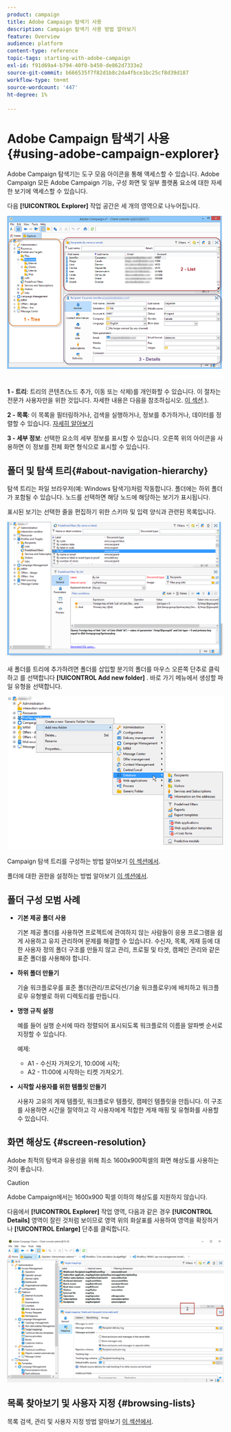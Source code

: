 ```yaml
---
product: campaign
title: Adobe Campaign 탐색기 사용
description: Campaign 탐색기 사용 방법 알아보기
feature: Overview
audience: platform
content-type: reference
topic-tags: starting-with-adobe-campaign
exl-id: f91d69a4-b794-40f0-b450-de862d7333e2
source-git-commit: b666535f7f82d1b8c2da4fbce1bc25cf8d39d187
workflow-type: tm+mt
source-wordcount: '447'
ht-degree: 1%

---
```


# Adobe Campaign 탐색기 사용 {#using-adobe-campaign-explorer}



Adobe Campaign 탐색기는 도구 모음 아이콘을 통해 액세스할 수 있습니다. Adobe Campaign 모든 Adobe Campaign 기능, 구성 화면 및 일부 플랫폼 요소에 대한 자세한 보기에 액세스할 수 있습니다.

다음 **[!UICONTROL Explorer]** 작업 공간은 세 개의 영역으로 나누어집니다.

![](assets/s_ncs_user_navigation.png)

**1 - 트리**: 트리의 콘텐츠(노드 추가, 이동 또는 삭제)를 개인화할 수 있습니다. 이 절차는 전문가 사용자만을 위한 것입니다. 자세한 내용은 다음을 참조하십시오.  [이 섹션](#about-navigation-hierarchy).).

**2 - 목록**: 이 목록을 필터링하거나, 검색을 실행하거나, 정보를 추가하거나, 데이터를 정렬할 수 있습니다. [자세히 알아보기](adobe-campaign-ui-lists.md)

**3 - 세부 정보**: 선택한 요소의 세부 정보를 표시할 수 있습니다. 오른쪽 위의 아이콘을 사용하면 이 정보를 전체 화면 형식으로 표시할 수 있습니다.

## 폴더 및 탐색 트리{#about-navigation-hierarchy}

탐색 트리는 파일 브라우저(예: Windows 탐색기)처럼 작동합니다. 폴더에는 하위 폴더가 포함될 수 있습니다. 노드를 선택하면 해당 노드에 해당하는 보기가 표시됩니다.

표시된 보기는 선택한 줄을 편집하기 위한 스키마 및 입력 양식과 관련된 목록입니다.

![](assets/d_ncs_integration_navigation.png)

새 폴더를 트리에 추가하려면 폴더를 삽입할 분기의 폴더를 마우스 오른쪽 단추로 클릭하고 를 선택합니다 **[!UICONTROL Add new folder]** . 바로 가기 메뉴에서 생성할 파일 유형을 선택합니다.

![](assets/d_ncs_integration_navigation_create.png)

Campaign 탐색 트리를 구성하는 방법 알아보기 [이 섹션에서](../../configuration/using/configuration.md).

폴더에 대한 권한을 설정하는 방법 알아보기 [이 섹션에서](access-management-folders.md).

## 폴더 구성 모범 사례

* **기본 제공 폴더 사용**

  기본 제공 폴더를 사용하면 프로젝트에 관여하지 않는 사람들이 응용 프로그램을 쉽게 사용하고 유지 관리하며 문제를 해결할 수 있습니다. 수신자, 목록, 게재 등에 대한 사용자 정의 폴더 구조를 만들지 않고 관리, 프로필 및 타겟, 캠페인 관리와 같은 표준 폴더를 사용해야 합니다.

* **하위 폴더 만들기**

  기술 워크플로우를 표준 폴더(관리/프로덕션/기술 워크플로우)에 배치하고 워크플로우 유형별로 하위 디렉토리를 만듭니다.

* **명명 규칙 설정**

  예를 들어 실행 순서에 따라 정렬되어 표시되도록 워크플로의 이름을 알파벳 순서로 지정할 수 있습니다.

  예제:

   * A1 - 수신자 가져오기, 10:00에 시작;
   * A2 - 11:00에 시작하는 티켓 가져오기.

* **시작할 사용자를 위한 템플릿 만들기**

  사용자 고유의 게재 템플릿, 워크플로우 템플릿, 캠페인 템플릿을 만듭니다. 이 구조를 사용하면 시간을 절약하고 각 사용자에게 적합한 게재 매핑 및 유형화를 사용할 수 있습니다.

## 화면 해상도 {#screen-resolution}

Adobe 최적의 탐색과 유용성을 위해 최소 1600x900픽셀의 화면 해상도를 사용하는 것이 좋습니다.

>[!CAUTION]
>
>Adobe Campaign에서는 1600x900 픽셀 이하의 해상도를 지원하지 않습니다.

다음에서 **[!UICONTROL Explorer]** 작업 영역, 다음과 같은 경우 **[!UICONTROL Details]** 영역이 잘린 것처럼 보이므로 영역 위의 화살표를 사용하여 영역을 확장하거나 **[!UICONTROL Enlarge]** 단추를 클릭합니다.

![](assets/s_ncs_user_resolution.png)

## 목록 찾아보기 및 사용자 지정 {#browsing-lists}

목록 검색, 관리 및 사용자 지정 방법 알아보기 [이 섹션에서](adobe-campaign-ui-lists.md).
